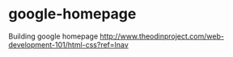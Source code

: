 # google-homepage
Building google homepage
http://www.theodinproject.com/web-development-101/html-css?ref=lnav
